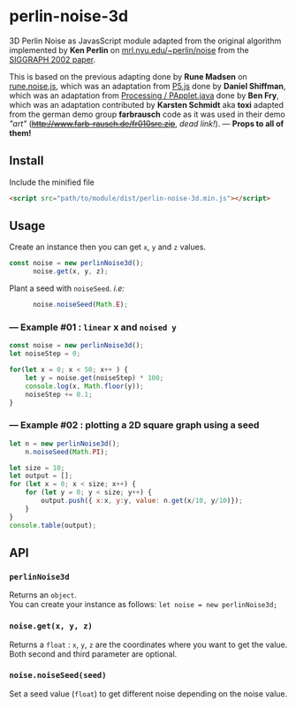 # perlin-noise-3d

3D Perlin Noise as JavasScript module adapted from the original algorithm implemented by **Ken Perlin** on [mrl.nyu.edu/~perlin/noise](https://mrl.nyu.edu/~perlin/noise/) from the [SIGGRAPH 2002 paper](http://mrl.nyu.edu/~perlin/paper445.pdf).

This is based on the previous adapting done by **Rune Madsen** on [rune.noise.js](https://github.com/runemadsen/rune.noise.js), which was an adaptation from [P5.js](https://github.com/processing/p5.js/blob/master/src/math/noise.js) done by **Daniel Shiffman**, which was an adaptation from [Processing / PApplet.java](https://github.com/processing/processing/blob/master/core/src/processing/core/PApplet.java) done by **Ben Fry**, which was an adaptation contributed by **Karsten Schmidt** aka **toxi** adapted from the german demo group **farbrausch** code as it was used in their demo *"art"* (~~http://www.farb-rausch.de/fr010src.zip~~, *dead link!*). — **Props to all of them!**


## Install

Include the minified file

```html
<script src="path/to/module/dist/perlin-noise-3d.min.js"></script>
```

## Usage

Create an instance then you can get `x`, `y` and `z` values.

```javascript
const noise = new perlinNoise3d();
      noise.get(x, y, z);
```

Plant a seed with `noiseSeed`. *i.e:*

```javascript
      noise.noiseSeed(Math.E);
```



### — Example #01 : `linear` x and `noised y`

```javascript
const noise = new perlinNoise3d();
let noiseStep = 0;

for(let x = 0; x < 50; x++ ) {
	let y = noise.get(noiseStep) * 100;
	console.log(x, Math.floor(y));
	noiseStep += 0.1;
}
```

### — Example #02 : plotting a 2D square graph using a seed

```javascript
let n = new perlinNoise3d();
    n.noiseSeed(Math.PI);

let size = 10;
let output = [];
for (let x = 0; x < size; x++) {
    for (let y = 0; y < size; y++) {
        output.push({ x:x, y:y, value: n.get(x/10, y/10)});
    }
}
console.table(output);
```


## API

### `perlinNoise3d`

Returns an `object`.<br />You can create your instance as follows: `let noise = new perlinNoise3d;`

### `noise.get(x, y, z)`

Returns a `float` : `x`, `y`, `z` are the coordinates where you want to get the value. Both second and third parameter are optional.

### `noise.noiseSeed(seed)`

Set a seed value (`float`) to get different noise depending on the noise value.
